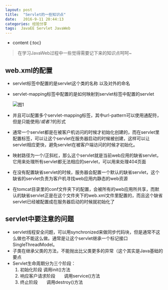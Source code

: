 ```yaml
---
layout: post
title:  "Servlet的一些知识点"
date:   2016-9-11 20:44:13
categories: 经验分享
tags:  JavaEE Servlet JavaWeb
---
```


* content
{:toc}

> 在学习JavaWeb过程中一些觉得需要记下来的知识点呵呵~




## web.xml的配置
- servlet标签中配置的是servlet这个类的名称 以及对外的命名
- servlet-mapping标签中配置的是如何映射到servlet标签中配置的servlet

    ![图1](http://ww3.sinaimg.cn/mw690/005JzrjDgw1f7s8zjp316j30d504kjsd.jpg)

-  并且可以配置多个servlet-mapping标签，其中url-pattern可以使用通配符，但是只能使用/*或者*.?的形式
- 通常一个servlet都是在被客户机访问的时候才初始化创建的，而在servlet里配置<load-on-start>标签，可以让这个servlet在服务器启动的时候被创建，这样可以让servlet相应更快，避免servlet在被客户端访问的时候才初始化。
- 映射路径为一个/正斜杠，那么这个servlet就是当前web应用的缺省servlet，它用来处理所有servlet都无法相应的servlet，可以用来处理404页面
- 在没有配置缺省servlet的时候，服务器会配置一个默认的缺省servlet，这个缺省的servlet负责为客户机寻找web应用内静态的web资源
- 在tomcat目录里的conf文件夹下的配置，会被所有的web应用所共享，而默认的缺省servlet正是在这个文件夹下的web.xml文件里配置的，而且这个缺省servlet已经被配置成在服务器启动的时候就初始化了
## servlet中要注意的问题
- servlet线程安全问题，可以用synchronized来做同步代码块，但是通常不这么做也不能这么做。通常是让这个servlet继承一个标记接口SingleThreadModel。
- 子类在继承父类的方法，不能抛出比父类更多的异常（这个其实是Java基础的要点
- Servlet生命周期分为三个阶段：
    1. 初始化阶段  调用init()方法
    2. 响应客户请求阶段　　调用service()方法
    3. 终止阶段　　调用destroy()方法


